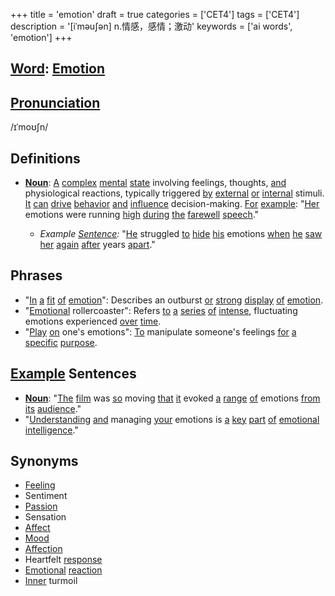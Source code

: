+++
title = 'emotion'
draft = true
categories = ['CET4']
tags = ['CET4']
description = '[iˈməu∫ən] n.情感，感情；激动'
keywords = ['ai words', 'emotion']
+++

## [Word](/post/word/): [Emotion](/post/emotion/)

## [Pronunciation](/post/pronunciation/)
/ɪˈmoʊʃn/

## Definitions
- **[Noun](/post/noun/)**: [A](/post/a/) [complex](/post/complex/) [mental](/post/mental/) [state](/post/state/) involving feelings, thoughts, [and](/post/and/) physiological reactions, typically triggered [by](/post/by/) [external](/post/external/) [or](/post/or/) [internal](/post/internal/) stimuli. [It](/post/it/) [can](/post/can/) [drive](/post/drive/) [behavior](/post/behavior/) [and](/post/and/) [influence](/post/influence/) decision-making. [For](/post/for/) [example](/post/example/): "[Her](/post/her/) emotions were running [high](/post/high/) [during](/post/during/) [the](/post/the/) [farewell](/post/farewell/) [speech](/post/speech/)."

  - _Example [Sentence](/post/sentence/):_ "[He](/post/he/) struggled [to](/post/to/) [hide](/post/hide/) [his](/post/his/) emotions [when](/post/when/) [he](/post/he/) [saw](/post/saw/) [her](/post/her/) [again](/post/again/) [after](/post/after/) years [apart](/post/apart/)."

## Phrases
- "[In](/post/in/) [a](/post/a/) [fit](/post/fit/) [of](/post/of/) [emotion](/post/emotion/)": Describes an outburst [or](/post/or/) [strong](/post/strong/) [display](/post/display/) [of](/post/of/) [emotion](/post/emotion/).
- "[Emotional](/post/emotional/) rollercoaster": Refers [to](/post/to/) [a](/post/a/) [series](/post/series/) [of](/post/of/) [intense](/post/intense/), fluctuating emotions experienced [over](/post/over/) [time](/post/time/).
- "[Play](/post/play/) [on](/post/on/) one's emotions": [To](/post/to/) manipulate someone's feelings [for](/post/for/) [a](/post/a/) [specific](/post/specific/) [purpose](/post/purpose/).

## [Example](/post/example/) Sentences
- **[Noun](/post/noun/)**: "[The](/post/the/) [film](/post/film/) was [so](/post/so/) moving [that](/post/that/) [it](/post/it/) evoked [a](/post/a/) [range](/post/range/) [of](/post/of/) emotions [from](/post/from/) [its](/post/its/) [audience](/post/audience/)."
- "[Understanding](/post/understanding/) [and](/post/and/) managing [your](/post/your/) emotions is [a](/post/a/) [key](/post/key/) [part](/post/part/) [of](/post/of/) [emotional](/post/emotional/) [intelligence](/post/intelligence/)."

## Synonyms
- [Feeling](/post/feeling/)
- Sentiment
- [Passion](/post/passion/)
- Sensation
- [Affect](/post/affect/)
- [Mood](/post/mood/)
- [Affection](/post/affection/)
- Heartfelt [response](/post/response/)
- [Emotional](/post/emotional/) [reaction](/post/reaction/)
- [Inner](/post/inner/) turmoil
